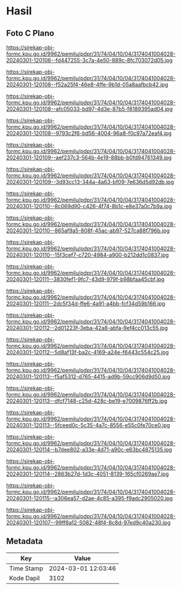 # Hasil

## Foto C Plano

https://sirekap-obj-formc.kpu.go.id/9962/pemilu/pdpr/31/74/04/10/04/3174041004028-20240301-120106--fd447255-3c7a-4e50-889c-8fc703072d05.jpg

https://sirekap-obj-formc.kpu.go.id/9962/pemilu/pdpr/31/74/04/10/04/3174041004028-20240301-120108--f52a25f4-46e8-4ffe-9b1d-05a8aafbcb42.jpg

https://sirekap-obj-formc.kpu.go.id/9962/pemilu/pdpr/31/74/04/10/04/3174041004028-20240301-120108--afc05033-bd97-4d3e-87b5-f8189395ad04.jpg

https://sirekap-obj-formc.kpu.go.id/9962/pemilu/pdpr/31/74/04/10/04/3174041004028-20240301-120108--9793c2f6-bd56-4004-96a8-f0c97a72eaf4.jpg

https://sirekap-obj-formc.kpu.go.id/9962/pemilu/pdpr/31/74/04/10/04/3174041004028-20240301-120109--aef237c3-564b-4e19-88bb-b0fd94761349.jpg

https://sirekap-obj-formc.kpu.go.id/9962/pemilu/pdpr/31/74/04/10/04/3174041004028-20240301-120109--3d93cc13-344a-4a63-bf09-7e636d5d92db.jpg

https://sirekap-obj-formc.kpu.go.id/9962/pemilu/pdpr/31/74/04/10/04/3174041004028-20240301-120110--8c069d90-c426-4f74-8b1c-e8e37a0c7b9a.jpg

https://sirekap-obj-formc.kpu.go.id/9962/pemilu/pdpr/31/74/04/10/04/3174041004028-20240301-120110--865af9a5-808f-45ac-ab97-527ca88f796b.jpg

https://sirekap-obj-formc.kpu.go.id/9962/pemilu/pdpr/31/74/04/10/04/3174041004028-20240301-120110--15f3cef7-c720-4984-a900-b212dd1c0837.jpg

https://sirekap-obj-formc.kpu.go.id/9962/pemilu/pdpr/31/74/04/10/04/3174041004028-20240301-120111--3830fef1-9fc7-43d9-979f-b98bfaa45cbf.jpg

https://sirekap-obj-formc.kpu.go.id/9962/pemilu/pdpr/31/74/04/10/04/3174041004028-20240301-120111--2dc5f34d-ffe6-4a91-a4bb-fcf34d59b166.jpg

https://sirekap-obj-formc.kpu.go.id/9962/pemilu/pdpr/31/74/04/10/04/3174041004028-20240301-120112--2d01223f-3eba-42a8-abfa-9ef4cc013c55.jpg

https://sirekap-obj-formc.kpu.go.id/9962/pemilu/pdpr/31/74/04/10/04/3174041004028-20240301-120112--5d8af13f-ba2c-4169-a24e-f6443c554c25.jpg

https://sirekap-obj-formc.kpu.go.id/9962/pemilu/pdpr/31/74/04/10/04/3174041004028-20240301-120113--f5af5312-d765-4415-ad9b-59cc906d9d50.jpg

https://sirekap-obj-formc.kpu.go.id/9962/pemilu/pdpr/31/74/04/10/04/3174041004028-20240301-120113--dfcf7148-c25d-428c-be19-e7009876ff2b.jpg

https://sirekap-obj-formc.kpu.go.id/9962/pemilu/pdpr/31/74/04/10/04/3174041004028-20240301-120113--5fceed0c-5c35-4a7c-8556-e55c0fe70ce0.jpg

https://sirekap-obj-formc.kpu.go.id/9962/pemilu/pdpr/31/74/04/10/04/3174041004028-20240301-120114--b7dee802-a33e-4d71-a90c-e63bc4875135.jpg

https://sirekap-obj-formc.kpu.go.id/9962/pemilu/pdpr/31/74/04/10/04/3174041004028-20240301-120114--2863b27d-1d3c-4051-8139-165cf0269ae7.jpg

https://sirekap-obj-formc.kpu.go.id/9962/pemilu/pdpr/31/74/04/10/04/3174041004028-20240301-120115--a306ea57-d2ae-4c85-a395-f9adc2905020.jpg

https://sirekap-obj-formc.kpu.go.id/9962/pemilu/pdpr/31/74/04/10/04/3174041004028-20240301-120107--99ff8a12-5082-48f4-8c8d-97ed9c40a230.jpg


## Metadata

| Key        | Value               |
| ---------- | ------------------- |
| Time Stamp | 2024-03-01 12:03:46 |
| Kode Dapil | 3102                |



